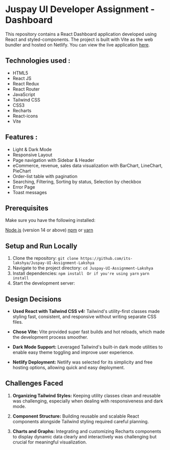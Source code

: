 # Juspay UI Developer Assignment - Dashboard

This repository contains a React Dashboard application developed using React and styled-components. The project is built with Vite as the web bundler and hosted on Netlify. You can view the live application [here](https://juspay-ui-dashboard-lakshya.netlify.app).

## **Technologies used :**

- HTML5
- React JS
- React Redux
- React Router
- JavaScript
- Tailwind CSS
- CSS3
- Recharts
- React-icons
- Vite


## **Features :**

- Light & Dark Mode
- Responsive Layout
- Page navigation with Sidebar & Header
- eCommerce, revenue, sales data visualization with BarChart, LineChart, PieChart
- Order-list table with pagination
- Searching, Filtering, Sorting by status, Selection by checkbox
- Error Page
- Toast messages

## Prerequisites

Make sure you have the following installed:

[Node.js](https://nodejs.org/en) (version 14 or above)
[npm](https://www.npmjs.com/) or [yarn](https://yarn.com/)

## Setup and Run Locally

1. Clone the repository:
`git clone https://github.com/its-lakshya/Juspay-UI-Assignment-Lakshya`
2. Navigate to the project directory:
`cd Juspay-UI-Assignment-Lakshya`
3. Install dependencies:
`npm install`
` Or if you're using yarn`
`yarn install`
4. Start the development server:

## Design Decisions

- **Used React with Tailwind CSS v4:** Tailwind's utility-first classes made styling fast, consistent, and responsive without writing separate CSS files.

- **Chose Vite:** Vite provided super fast builds and hot reloads, which made the development process smoother.

- **Dark Mode Support:** Leveraged Tailwind's built-in dark mode utilities to enable easy theme toggling and improve user experience.

- **Netlify Deployment:** Netlify was selected for its simplicity and free hosting options, allowing quick and easy deployment.

## Challenges Faced

1. **Organizing Tailwind Styles:** Keeping utility classes clean and reusable was challenging, especially when dealing with responsiveness and dark mode.

2. **Component Structure:** Building reusable and scalable React components alongside Tailwind styling required careful planning.

3. **Charts and Graphs:** Integrating and customizing Recharts components to display dynamic data clearly and interactively was challenging but crucial for meaningful visualization.

<!-- 

<img width="1897" height="838" alt="image" src="https://github.com/user-attachments/assets/679cf54d-063d-4f2b-ad35-7d5ff9754bd8" />
<img width="1918" height="835" alt="image" src="https://github.com/user-attachments/assets/723baf9c-9211-4b33-849d-fcb5baf9a544" />
<img width="1920" height="839" alt="image" src="https://github.com/user-attachments/assets/0c755c2c-7942-4ca4-a32c-f2142f9af138" />
<img width="1920" height="836" alt="image" src="https://github.com/user-attachments/assets/d9093366-274c-47cf-9c89-affa2ef8f9d7" />
<img width="1920" height="840" alt="image" src="https://github.com/user-attachments/assets/0c94d06d-5292-4e58-a28d-628d669b96f5" /> -->

